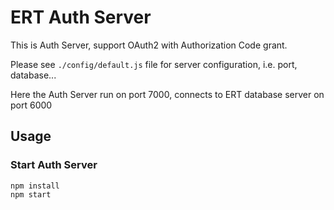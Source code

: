 # ERT Auth Server

This is Auth Server, support OAuth2 with Authorization Code grant.

Please see `./config/default.js` file for server configuration, i.e. port, database...

Here the Auth Server run on port 7000, connects to ERT database server on port 6000

## Usage

### Start Auth Server
```
npm install
npm start
```
